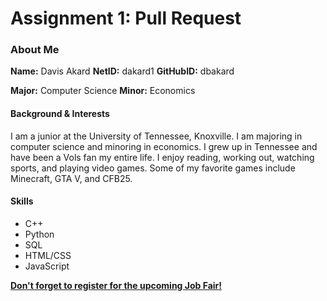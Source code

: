 # Assignment 1: Pull Request

### About Me

**Name:** Davis Akard
**NetID:** dakard1
**GitHubID:** dbakard

**Major:** Computer Science **Minor:** Economics

#### Background & Interests

I am a junior at the University of Tennessee, Knoxville. I am majoring in computer science and minoring in economics. I grew up in Tennessee and have been a Vols fan my entire life. I enjoy reading, working out, watching sports, and playing video games. Some of my favorite games include Minecraft, GTA V, and CFB25.

#### Skills

- C++
- Python
- SQL
- HTML/CSS
- JavaScript

[**Don't forget to register for the upcoming Job Fair!**](https://app.joinhandshake.com/career_fairs/49181/employer_preview?token=kYdAzp4O2Ne8FigDbjY7HwVLNa2GL7r6n82vvCB3ikMegYnivnZSKw)
